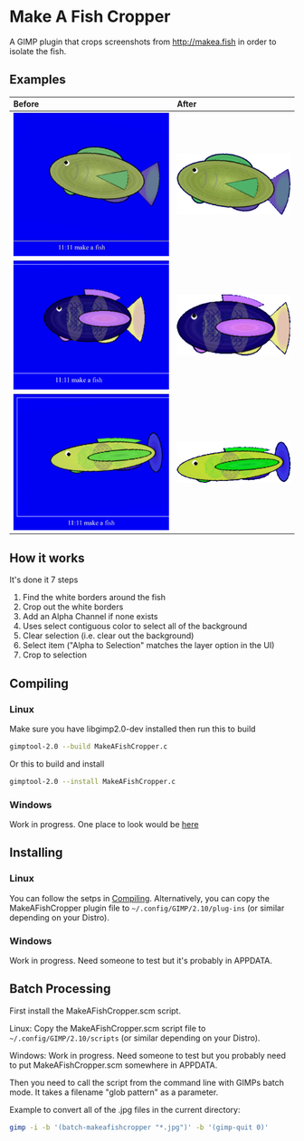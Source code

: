 # Make A Fish Cropper

A GIMP plugin that crops screenshots from http://makea.fish in order to isolate the fish.

## Examples

| Before                                        | After                                        |
| :---------------------------------------------| :------------------------------------------- |
| ![Before Fish 18](/README_Images/fish_18.jpg) | ![After Fish 18](/README_Images/fish_18.png) |
| ![Before Fish 53](/README_Images/fish_53.jpg) | ![After Fish 71](/README_Images/fish_53.png) |
| ![Before Fish 71](/README_Images/fish_71.jpg) | ![After Fish 71](/README_Images/fish_71.png) |

## How it works

It's done it 7 steps

1. Find the white borders around the fish
2. Crop out the white borders
3. Add an Alpha Channel if none exists
4. Uses select contiguous color to select all of the background
5. Clear selection (i.e. clear out the background)
6. Select item ("Alpha to Selection" matches the layer option in the UI)
7. Crop to selection

## Compiling

### Linux

Make sure you have libgimp2.0-dev installed then run this to build

```bash
gimptool-2.0 --build MakeAFishCropper.c
```

Or this to build and install

```bash
gimptool-2.0 --install MakeAFishCropper.c
```

### Windows

Work in progress. One place to look would be [here](https://www.lprp.fr/2021/06/compiling-gimp-plugins-for-windows-has-never-been-so-easy-with-msys2/)

## Installing

### Linux

You can follow the setps in [Compiling](#Compiling). Alternatively, you can copy the MakeAFishCropper plugin file to `~/.config/GIMP/2.10/plug-ins` (or similar depending on your Distro).

### Windows

Work in progress. Need someone to test but it's probably in APPDATA.

## Batch Processing

First install the MakeAFishCropper.scm script.

Linux: Copy the MakeAFishCropper.scm script file to `~/.config/GIMP/2.10/scripts` (or similar depending on your Distro).

Windows: Work in progress. Need someone to test but you probably need to put MakeAFishCropper.scm somewhere in APPDATA.

Then you need to call the script from the command line with GIMPs batch mode. It takes a filename "glob pattern" as a parameter.

Example to convert all of the .jpg files in the current directory:

```bash
gimp -i -b '(batch-makeafishcropper "*.jpg")' -b '(gimp-quit 0)'
```
